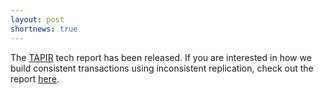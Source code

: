 ```yaml
---
layout: post
shortnews: true
---
```


The [TAPIR](research/tapir/) tech report has been released. If you are
interested in how we build consistent transactions using inconsistent
replication, check out the report [here](papers/tapir-tr14.pdf).
